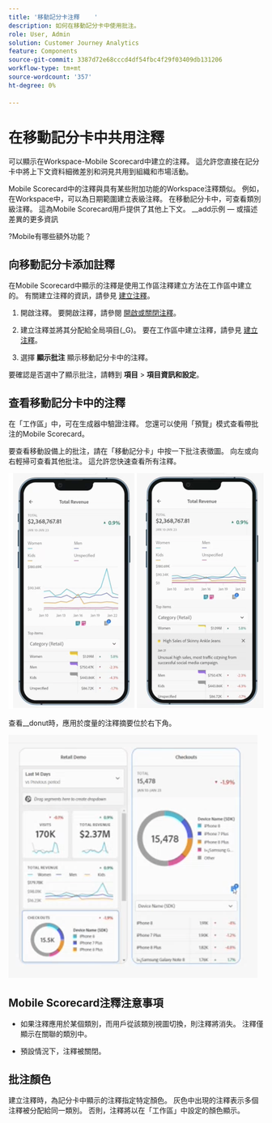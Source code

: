 ```yaml
---
title: '移動記分卡注釋    '
description: 如何在移動記分卡中使用批注。
role: User, Admin
solution: Customer Journey Analytics
feature: Components
source-git-commit: 3387d72e68cccd4df54fbc4f29f03409db131206
workflow-type: tm+mt
source-wordcount: '357'
ht-degree: 0%

---
```


# 在移動記分卡中共用注釋

可以顯示在Workspace-Mobile Scorecard中建立的注釋。 這允許您直接在記分卡中將上下文資料細微差別和洞見共用到組織和市場活動。

Mobile Scorecard中的注釋與具有某些附加功能的Workspace注釋類似。 例如，在Workspace中，可以為日期範圍建立表級注釋。 在移動記分卡中，可查看類別級注釋。 這為Mobile Scorecard用戶提供了其他上下文。
__add示例 — 或描述差異的更多資訊

?Mobile有哪些額外功能？


## 向移動記分卡添加註釋

在Mobile Scorecard中顯示的注釋是使用工作區注釋建立方法在工作區中建立的。 有關建立注釋的資訊，請參見 [建立注釋](create-annotations.md)。


1. 開啟注釋。 要開啟注釋，請參閱 [開啟或關閉注釋](https://experienceleague.adobe.com/docs/analytics-platform/using/cja-components/annotations/overview.html?lang=en#turn-annotations-on-or-off)。

1. 建立注釋並將其分配給全局項目(_G)。 要在工作區中建立注釋，請參見 [建立注釋](create-annotations.md)。

1. 選擇 **顯示批注** 顯示移動記分卡中的注釋。

要確認是否選中了顯示批注，請轉到 **項目** > **項目資訊和設定**。

## 查看移動記分卡中的注釋

在「工作區」中，可在生成器中驗證注釋。 您還可以使用「預覽」模式查看帶批注的Mobile Scorecard。

要查看移動設備上的批注，請在「移動記分卡」中按一下批注表徵圖。 向左或向右輕掃可查看其他批注。 這允許您快速查看所有注釋。

![](assets/mobile-annotations2.png)

查看__donut時，應用於度量的注釋摘要位於右下角。

![](assets/ann-mobile-summary.png)


## Mobile Scorecard注釋注意事項

* 如果注釋應用於某個類別，而用戶從該類別視圖切換，則注釋將消失。 注釋僅顯示在關聯的類別中。

* 預設情況下，注釋被關閉。


## 批注顏色

建立注釋時，為記分卡中顯示的注釋指定特定顏色。 灰色中出現的注釋表示多個注釋被分配給同一類別。 否則，注釋將以在「工作區」中設定的顏色顯示。
